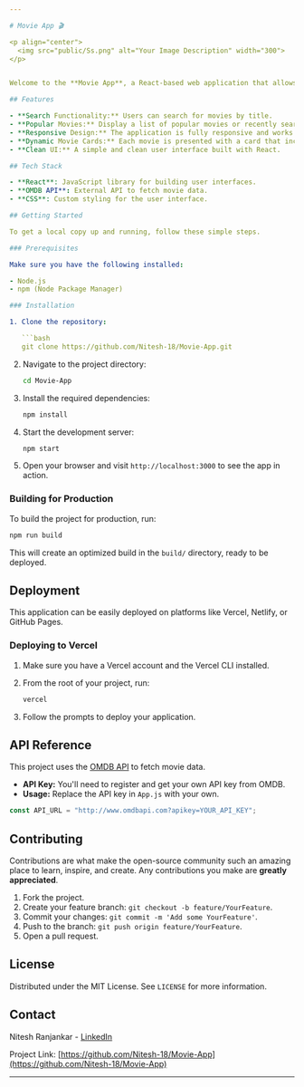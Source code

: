 ```yaml
---

# Movie App 🎬

<p align="center">
  <img src="public/Ss.png" alt="Your Image Description" width="300">
</p>


Welcome to the **Movie App**, a React-based web application that allows users to search and explore their favorite movies. This project leverages the OMDB API to fetch movie data and present it in a clean, user-friendly interface.

## Features

- **Search Functionality:** Users can search for movies by title.
- **Popular Movies:** Display a list of popular movies or recently searched movies on page load.
- **Responsive Design:** The application is fully responsive and works across all devices.
- **Dynamic Movie Cards:** Each movie is presented with a card that includes its title, release year, type, and poster image.
- **Clean UI:** A simple and clean user interface built with React.

## Tech Stack

- **React**: JavaScript library for building user interfaces.
- **OMDB API**: External API to fetch movie data.
- **CSS**: Custom styling for the user interface.

## Getting Started

To get a local copy up and running, follow these simple steps.

### Prerequisites

Make sure you have the following installed:

- Node.js
- npm (Node Package Manager)

### Installation

1. Clone the repository:

   ```bash
   git clone https://github.com/Nitesh-18/Movie-App.git
   ```

2. Navigate to the project directory:

   ```bash
   cd Movie-App
   ```

3. Install the required dependencies:

   ```bash
   npm install
   ```

4. Start the development server:

   ```bash
   npm start
   ```

5. Open your browser and visit `http://localhost:3000` to see the app in action.

### Building for Production

To build the project for production, run:

```bash
npm run build
```

This will create an optimized build in the `build/` directory, ready to be deployed.

## Deployment

This application can be easily deployed on platforms like Vercel, Netlify, or GitHub Pages.

### Deploying to Vercel

1. Make sure you have a Vercel account and the Vercel CLI installed.
2. From the root of your project, run:

   ```bash
   vercel
   ```

3. Follow the prompts to deploy your application.

## API Reference

This project uses the [OMDB API](http://www.omdbapi.com/) to fetch movie data.

- **API Key:** You'll need to register and get your own API key from OMDB.
- **Usage:** Replace the API key in `App.js` with your own.

```javascript
const API_URL = "http://www.omdbapi.com?apikey=YOUR_API_KEY";
```

## Contributing

Contributions are what make the open-source community such an amazing place to learn, inspire, and create. Any contributions you make are **greatly appreciated**.

1. Fork the project.
2. Create your feature branch: `git checkout -b feature/YourFeature`.
3. Commit your changes: `git commit -m 'Add some YourFeature'`.
4. Push to the branch: `git push origin feature/YourFeature`.
5. Open a pull request.

## License

Distributed under the MIT License. See `LICENSE` for more information.

## Contact

Nitesh Ranjankar - [LinkedIn](https://www.linkedin.com/in/nitesh-r-a15518243/)

Project Link: [https://github.com/Nitesh-18/Movie-App](https://github.com/Nitesh-18/Movie-App)

---
```


